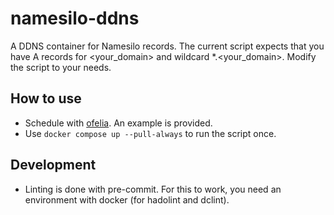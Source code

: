 # namesilo-ddns

A DDNS container for Namesilo records. The current script expects that you have A records for <your_domain> and wildcard *.<your_domain>. Modify the script to your needs.

## How to use

- Schedule with [ofelia](https://github.com/mcuadros/ofelia). An example is provided.
- Use `docker compose up --pull-always` to run the script once.

## Development

- Linting is done with pre-commit. For this to work, you need an environment with docker (for hadolint and dclint).
